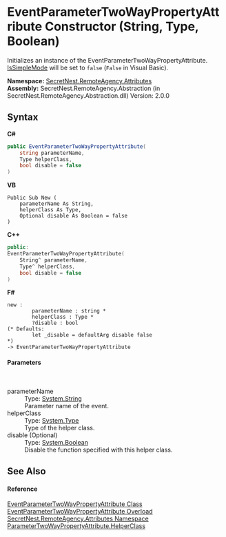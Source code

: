 # EventParameterTwoWayPropertyAttribute Constructor (String, Type, Boolean)
 

Initializes an instance of the EventParameterTwoWayPropertyAttribute. <a href="P_SecretNest_RemoteAgency_Attributes_ParameterTwoWayPropertyAttribute_IsSimpleMode">IsSimpleMode</a> will be set to `false` (`False` in Visual Basic).

**Namespace:**&nbsp;<a href="N_SecretNest_RemoteAgency_Attributes">SecretNest.RemoteAgency.Attributes</a><br />**Assembly:**&nbsp;SecretNest.RemoteAgency.Abstraction (in SecretNest.RemoteAgency.Abstraction.dll) Version: 2.0.0

## Syntax

**C#**<br />
``` C#
public EventParameterTwoWayPropertyAttribute(
	string parameterName,
	Type helperClass,
	bool disable = false
)
```

**VB**<br />
``` VB
Public Sub New ( 
	parameterName As String,
	helperClass As Type,
	Optional disable As Boolean = false
)
```

**C++**<br />
``` C++
public:
EventParameterTwoWayPropertyAttribute(
	String^ parameterName, 
	Type^ helperClass, 
	bool disable = false
)
```

**F#**<br />
``` F#
new : 
        parameterName : string * 
        helperClass : Type * 
        ?disable : bool 
(* Defaults:
        let _disable = defaultArg disable false
*)
-> EventParameterTwoWayPropertyAttribute
```


#### Parameters
&nbsp;<dl><dt>parameterName</dt><dd>Type: <a href="https://docs.microsoft.com/dotnet/api/system.string" target="_blank">System.String</a><br />Parameter name of the event.</dd><dt>helperClass</dt><dd>Type: <a href="https://docs.microsoft.com/dotnet/api/system.type" target="_blank">System.Type</a><br />Type of the helper class.</dd><dt>disable (Optional)</dt><dd>Type: <a href="https://docs.microsoft.com/dotnet/api/system.boolean" target="_blank">System.Boolean</a><br />Disable the function specified with this helper class.</dd></dl>

## See Also


#### Reference
<a href="T_SecretNest_RemoteAgency_Attributes_EventParameterTwoWayPropertyAttribute">EventParameterTwoWayPropertyAttribute Class</a><br /><a href="Overload_SecretNest_RemoteAgency_Attributes_EventParameterTwoWayPropertyAttribute__ctor">EventParameterTwoWayPropertyAttribute Overload</a><br /><a href="N_SecretNest_RemoteAgency_Attributes">SecretNest.RemoteAgency.Attributes Namespace</a><br /><a href="P_SecretNest_RemoteAgency_Attributes_ParameterTwoWayPropertyAttribute_HelperClass">ParameterTwoWayPropertyAttribute.HelperClass</a><br />